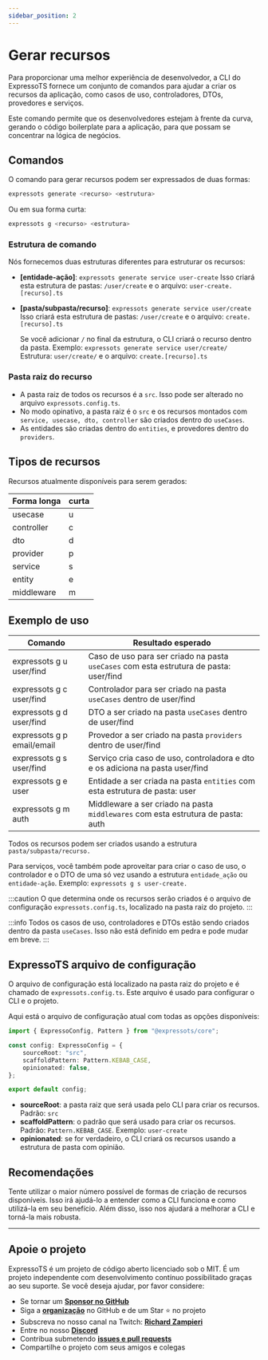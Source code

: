 ```yaml
---
sidebar_position: 2
---
```


# Gerar recursos

Para proporcionar uma melhor experiência de desenvolvedor, a CLI do ExpressoTS fornece um conjunto de comandos para ajudar a criar os recursos da aplicação, como casos de uso, controladores, DTOs, provedores e serviços.

Este comando permite que os desenvolvedores estejam à frente da curva, gerando o código boilerplate para a aplicação, para que possam se concentrar na lógica de negócios.

## Comandos

O comando para gerar recursos podem ser expressados de duas formas:

```bash
expressots generate <recurso> <estrutura>
```

Ou em sua forma curta:

```bash
expressots g <recurso> <estrutura>
```

### Estrutura de comando

Nós fornecemos duas estruturas diferentes para estruturar os recursos:

-   **[entidade-ação]**: `expressots generate service user-create`
    Isso criará esta estrutura de pastas: `/user/create` e o arquivo: `user-create.[recurso].ts`

-   **[pasta/subpasta/recurso]**: `expressots generate service user/create`
    Isso criará esta estrutura de pastas: `/user/create` e o arquivo: `create.[recurso].ts`

    Se você adicionar `/` no final da estrutura, o CLI criará o recurso dentro da pasta. Exemplo: `expressots generate service user/create/`
    Estrutura: `user/create/` e o arquivo: `create.[recurso].ts`

### Pasta raiz do recurso

-   A pasta raiz de todos os recursos é a `src`. Isso pode ser alterado no arquivo `expressots.config.ts`.
-   No modo opinativo, a pasta raiz é o `src` e os recursos montados com `service, usecase, dto, controller` são criados dentro do `useCases`.
-   As entidades são criadas dentro do `entities`, e provedores dentro do `providers`.

## Tipos de recursos

Recursos atualmente disponíveis para serem gerados:

| Forma longa | curta |
| ----------- | ----- |
| usecase     | u     |
| controller  | c     |
| dto         | d     |
| provider    | p     |
| service     | s     |
| entity      | e     |
| middleware  | m     |

## Exemplo de uso

| Comando                    | Resultado esperado                                                                     |
| -------------------------- | -------------------------------------------------------------------------------------- |
| expressots g u user/find   | Caso de uso para ser criado na pasta `useCases` com esta estrutura de pasta: user/find |
| expressots g c user/find   | Controlador para ser criado na pasta `useCases` dentro de user/find                    |
| expressots g d user/find   | DTO a ser criado na pasta `useCases` dentro de user/find                               |
| expressots g p email/email | Provedor a ser criado na pasta `providers` dentro de user/find                         |
| expressots g s user/find   | Serviço cria caso de uso, controladora e dto e os adiciona na pasta user/find          |
| expressots g e user        | Entidade a ser criada na pasta `entities` com esta estrutura de pasta: user            |
| expressots g m auth        | Middleware a ser criado na pasta `middlewares` com esta estrutura de pasta: auth       |

Todos os recursos podem ser criados usando a estrutura `pasta/subpasta/recurso.`

Para serviços, você também pode aproveitar para criar o caso de uso, o controlador e o DTO de uma só vez usando a estrutura `entidade_ação` ou `entidade-ação`. Exemplo: `expressots g s user-create.`

:::caution
O que determina onde os recursos serão criados é o arquivo de configuração `expressots.config.ts`, localizado na pasta raiz do projeto.
:::

:::info
Todos os casos de uso, controladores e DTOs estão sendo criados dentro da pasta `useCases`. Isso não está definido em pedra e pode mudar em breve.
:::

## ExpressoTS arquivo de configuração

O arquivo de configuração está localizado na pasta raiz do projeto e é chamado de `expressots.config.ts`. Este arquivo é usado para configurar o CLI e o projeto.

Aqui está o arquivo de configuração atual com todas as opções disponíveis:

```typescript
import { ExpressoConfig, Pattern } from "@expressots/core";

const config: ExpressoConfig = {
    sourceRoot: "src",
    scaffoldPattern: Pattern.KEBAB_CASE,
    opinionated: false,
};

export default config;
```

-   **sourceRoot**: a pasta raiz que será usada pelo CLI para criar os recursos. Padrão: `src`
-   **scaffoldPattern**: o padrão que será usado para criar os recursos. Padrão: `Pattern.KEBAB_CASE`. Exemplo: `user-create`
-   **opinionated**: se for verdadeiro, o CLI criará os recursos usando a estrutura de pasta com opinião.

## Recomendações

Tente utilizar o maior número possível de formas de criação de recursos disponíveis. Isso irá ajudá-lo a entender como a CLI funciona e como utilizá-la em seu benefício. Além disso, isso nos ajudará a melhorar a CLI e torná-la mais robusta.

---

## Apoie o projeto

ExpressoTS é um projeto de código aberto licenciado sob o MIT. É um projeto independente com desenvolvimento contínuo possibilitado graças ao seu suporte. Se você deseja ajudar, por favor considere:

-   Se tornar um **[Sponsor no GitHub](https://github.com/sponsors/expressots)**
-   Siga a **[organização](https://github.com/expressots)** no GitHub e de um Star ⭐ no projeto
-   Subscreva no nosso canal na Twitch: **[Richard Zampieri](https://www.twitch.tv/richardzampieri)**
-   Entre no nosso **[Discord](https://discord.com/invite/PyPJfGK)**
-   Contribua submetendo **[issues e pull requests](https://github.com/expressots/expressots/issues/new/choose)**
-   Compartilhe o projeto com seus amigos e colegas
